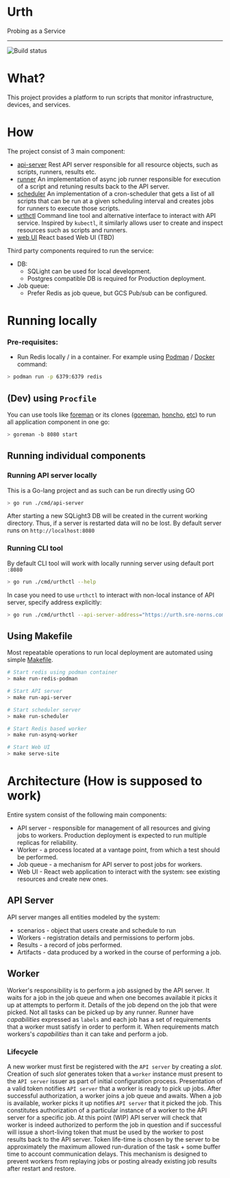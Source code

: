 # Urth
Probing as a Service

---
![Build status](https://github.com/sre-norns/urth/actions/workflows/go.yml/badge.svg)

# What?
This project provides a platform to run scripts that monitor infrastructure, devices, and services.

# How
The project consist of 3 main component:
- [api-server](./cmd/api-server/README.md) Rest API server responsible for all resource objects, such as scripts, runners, results etc.
- [runner](./cmd/red-runner) An implementation of async job runner responsible for execution of a script and retuning results back to the API server.
- [scheduler](./cmd/red-scheduler) An implementation of a cron-scheduler that gets a list of all scripts that can be run at a given scheduling interval and creates jobs for runners to execute those scripts.
- [urthctl](./cmd/urthctl/README.md) Command line tool and alternative interface to interact with API service. Inspired by `kubectl`, it similarly allows user to create and inspect resources such as scripts and runners.
- [web UI](./website/README.md) React based Web UI (TBD)

Third party components required to run the service:
- DB:
  - SQLight can be used for local development.
  - Postgres compatible DB is required for Production deployment.
- Job queue:
  - Prefer Redis as job queue, but GCS Pub/sub can be configured.

# Running locally
### Pre-requisites:
- Run Redis locally / in a container. For example using [Podman](https://podman.io/) / [Docker](https://www.docker.com) command:
```bash
> podman run -p 6379:6379 redis
```

## (Dev) using `Procfile`
You can use tools like [foreman](https://github.com/ddollar/foreman) or its clones ([goreman](https://github.com/mattn/goreman), [honcho](https://github.com/nickstenning/honcho), [etc](https://github.com/ddollar/foreman#ports)) to run all application component in one go:
```bash
> goreman -b 8080 start 
```

## Running individual components
### Running API server locally
This is a Go-lang project and as such can be run directly using GO
```bash
> go run ./cmd/api-server
```
After starting a new SQLight3 DB will be created in the current working directory. Thus, if a server is restarted data will no be lost.
By default server runs on `http://localhost:8080`


### Running CLI tool 
By default CLI tool will work with locally running server using default port `:8080`
```bash
> go run ./cmd/urthctl --help
```

In case you need to use `urthctl` to interact with non-local instance of API server, specify address explicitly:
```bash
> go run ./cmd/urthctl --api-server-address="https://urth.sre-norns.com" ... 
```

## Using Makefile
Most repeatable operations to run local deployment are automated using simple [Makefile](./Makefile).

```bash
# Start redis using podman container
> make run-redis-podman

# Start API server
> make run-api-server

# Start scheduler server
> make run-scheduler

# Start Redis based worker
> make run-asynq-worker

# Start Web UI
> make serve-site
```


# Architecture (How is supposed to work)
Entire system consist of the following main components:
* API server - responsible for management of all resources and giving jobs to workers. Production deployment is expected to run multiple replicas for reliability.
* Worker - a process located at a vantage point, from which a test should be performed. 
* Job queue - a mechanism for API server to post jobs for workers.
* Web UI - React web application to interact with the system: see existing resources and create new ones.

## API Server
API server manges all entities modeled by the system:
 * scenarios - object that users create and schedule to run
 * Workers - registration details and permissions to perform jobs.
 * Results - a record of jobs performed.
 * Artifacts - data produced by a worked in the course of performing a job.

## Worker
Worker's responsibility is to perform a job assigned by the API server. It waits for a job in the job queue and when one becomes available it picks it up at attempts to perform it. Details of the job depend on the job that were picked.
Not all tasks can be picked up by any runner. Runner have _capabilities_ expressed as `labels` and each job has a  set of requirements that a worker must satisfy in order to perform it.
When requirements match workers's _capabilities_ than it can take and perform a job.

### Lifecycle
A new worker must first be registered with the `API server` by creating a _slot_. Creation of such _slot_ generates token that a `worker` instance must present to the `API server` issuer as part of initial configuration process. Presentation of a valid token notifies `API server` that a worker is ready to pick up jobs. After successful authorization, a worker joins a job queue and awaits.
When a job is available, worker picks it up notifies `API server` that it picked the job. This constitutes authorization of a particular instance of a worker to the API server for a specific job. At this point (WIP) API server will check that worker is indeed authorized to perform the job in question and if successful will issue a short-living token that must be used by the worker to post results back to the API server. Token life-time is chosen by the server to be approximately the maximum allowed run-duration of the task + some buffer time to account communication delays. This mechanism is designed to prevent workers from replaying jobs or posting already existing job results after restart and restore. 

